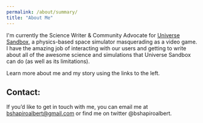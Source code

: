 ```yaml
---
permalink: /about/summary/
title: "About Me"
---
```


I'm currently the Science Writer & Community Advocate for [Universe Sandbox](https://universesandbox.com/), a physics-based space simulator masquerading as a video game. I have the amazing job of interacting with our users and getting to write about all of the awesome science and simulations that Universe Sandbox can do (as well as its limitations).

Learn more about me and my story using the links to the left.

## Contact:

If you’d like to get in touch with me, you can email me at bshapiroalbert@gmail.com or find me on twitter @bshapiroalbert.
